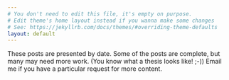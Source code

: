 ```yaml
---
# You don't need to edit this file, it's empty on purpose.
# Edit theme's home layout instead if you wanna make some changes
# See: https://jekyllrb.com/docs/themes/#overriding-theme-defaults
layout: default
---
```


These posts are presented by date. Some of the posts are complete, but many 
may need more work. (You know what a thesis looks like! ;-)) Email me if you 
have a particular request for more content.